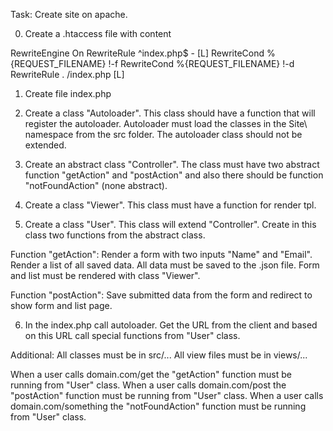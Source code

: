 Task: Create site on apache.

0) Create a .htaccess file with content

RewriteEngine On
RewriteRule ^index\.php$ - [L]
RewriteCond %{REQUEST_FILENAME} !-f
RewriteCond %{REQUEST_FILENAME} !-d
RewriteRule . /index.php [L]

1) Create file index.php

2) Create a class "Autoloader".
This class should have a function that will register the autoloader.
Autoloader must load the classes in the Site\ namespace from the src folder.
The autoloader class should not be extended.

3) Create an abstract class "Controller".
The class must have two abstract function "getAction" and "postAction" and also there should be function "notFoundAction" (none abstract).

4) Create a class "Viewer". This class must have a function for render tpl.

5) Create a class "User". This class will extend "Controller". Create in this class two functions from the abstract class.

Function "getAction":
Render a form with two inputs "Name" and "Email".
Render a list of all saved data. All data must be saved to the .json file.
Form and list must be rendered with class "Viewer".

Function "postAction":
Save submitted data from the form and redirect to show form and list page.

6) In the index.php call autoloader. Get the URL from the client and based on this URL call special functions from "User" class.

Additional:
All classes must be in src/...
All view files must be in views/...

When a user calls domain.com/get the "getAction" function must be running from "User" class.
When a user calls domain.com/post the "postAction" function must be running from "User" class.
When a user calls domain.com/something the "notFoundAction" function must be running from "User" class.
